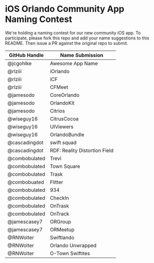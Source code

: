 # iOS Orlando Community App Naming Contest

We're holding a naming contest for our new community iOS app. To participate, please fork this repo and add your name suggestions to this README. Then issue a PR against the original repo to submit.

| GitHub Handle | Name Submission                |
| ------------- | ------------------------------ |
| @jcgohlke     | Awesome App Name               |
| @rlziii       | iOrlando                       |
| @rlziii       | iCF                            |
| @rlziii       | CFMeet                         |
| @jamesodo     | CoreOrlando                    |
| @jamesodo     | OrlandoKit                     |
| @jamesodo     | Citrios                        |
| @wiseguy16    | CitrusCocoa                    |
| @wiseguy16    | UIViewers                      |
| @wiseguy16    | OrlandoBundle                  |
| @cascadingdot | swift squad                    |
| @cascadingdot | RDF: Reality Distortion Field  |
| @combobulated | Trevi                          |
| @combobulated | Town Square                    |
| @combobulated | Trask                          |
| @combobuated  | Flitter                        |
| @combobulated | 934                            |
| @combobulated | CheckIn                        |
| @combobulated | OnTrask                        |
| @combobulated | OnTrack                        |
| @jamescasey7  | ORGroup                        |
| @jamescasey7  | ORMeetup                       |
| @RNWolter     | Swiftlando                     |
| @RNWolter     | Orlando Unwrapped              |
| @RNWolter     | O-Town Swiftites               |
